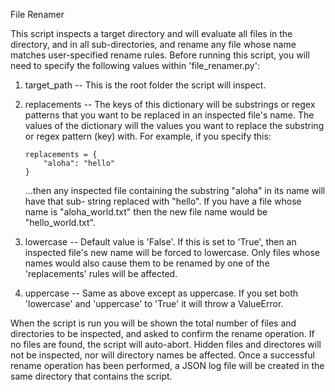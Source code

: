 File Renamer

This script inspects a target directory and will evaluate all files in the directory, and in all
sub-directories, and rename any file whose name matches user-specified rename rules. Before
running this script, you will need to specify the following values within 'file_renamer.py':

1.  target_path -- This is the root folder the script will inspect.

2.  replacements -- The keys of this dictionary will be substrings or regex patterns that you want
    to be replaced in an inspected file's name. The values of the dictionary will the values you
    want to replace the substring or regex pattern (key) with. For example, if you specify this:

        replacements = {
            "aloha": "hello"
        }

    ...then any inspected file containing the substring "aloha" in its name will have that sub-
    string replaced with "hello". If you have a file whose name is "aloha_world.txt" then the new
    file name would be "hello_world.txt".

3.  lowercase -- Default value is 'False'. If this is set to 'True', then an inspected file's new
    name will be forced to lowercase. Only files whose names would also cause them to be renamed by
    one of the 'replacements' rules will be affected.

4.  uppercase -- Same as above except as uppercase. If you set both 'lowercase' and 'uppercase' to
    'True' it will throw a ValueError.

When the script is run you will be shown the total number of files and directories to be inspected,
and asked to confirm the rename operation. If no files are found, the script will auto-abort.
Hidden files and directores will not be inspected, nor will directory names be affected. Once a
successful rename operation has been performed, a JSON log file will be created in the same
directory that contains the script.
